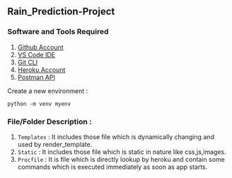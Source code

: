 ## Rain_Prediction-Project

### Software and Tools Required

1. [Github Account](https://github.com)
2. [VS Code IDE](https://code.visualstudio.com/)
3. [Git CLI](https://git-scm.com/book/en/v2/Getting-Started-The-Command-Line)
4. [Heroku Account](https://heroku.com)
5. [Postman API](https://www.postman.com/)

Create a new environment : 
```
python -m venv myenv
```
### File/Folder Description :
1. `Templates` : It includes those file which is dynamically changing and used by render_template.
2. `Static` : It includes those file which is static in nature like css,js,images.
3. `Procfile` : It is file which is directly lookup by heroku and contain some commands which is executed immediately as soon as app starts.